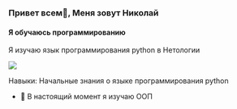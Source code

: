 ### Привет всем👋, Меня зовут Николай
#### Я обучаюсь программированию

Я изучаю язык программирования python в Нетологии

![](https://lh3.googleusercontent.com/Tjw4weSmRoTFjLe1WgluGTqYcOF4PsUExfZpKaJGAUdHtSh54OPNLpjp7IlzGvwBHrTVO7_0qgiwEk6N3bmc8-Bt2EC53XzDzMRTgNwKWopn4G4F8jATvJYVunzvQqf-iPyB_CY6)

Навыки: Начальные знания о языке программирования python

- 🔭 В настоящий момент я изучаю ООП